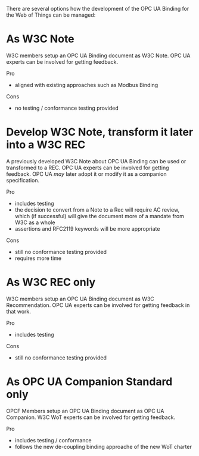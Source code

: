 There are several options how the development of the OPC UA Binding for the Web of Things can be managed:

# As W3C Note
W3C members setup an OPC UA Binding document as W3C Note. OPC UA experts can be involved for getting feedback.

Pro
* aligned with existing approaches such as Modbus Binding

Cons
* no testing / conformance testing provided

# Develop W3C Note, transform it later into a W3C REC
A previously developed W3C Note about OPC UA Binding can be used or transformed to a REC. OPC UA experts can be involved for getting feedback. 
OPC UA *may* later adopt it or modify it as a companion specification.

Pro
* includes testing
* the decision to convert from a Note to a Rec will require AC review, which (if successful) will give the document more of a mandate from W3C as a whole
* assertions and RFC2119 keywords will be more appropriate

Cons
* still no conformance testing provided
* requires more time 


# As W3C REC only
W3C members setup an OPC UA Binding document as W3C Recommendation. OPC UA experts can be involved for getting feedback in that work. 

Pro
*  includes testing

Cons
* still no conformance testing provided

# As OPC UA Companion Standard only
OPCF Members setup an OPC UA Binding document as OPC UA Companion. W3C WoT experts can be involved for getting feedback.

Pro
*  includes testing / conformance
*  follows the new de-coupling binding approache of the new WoT charter 

